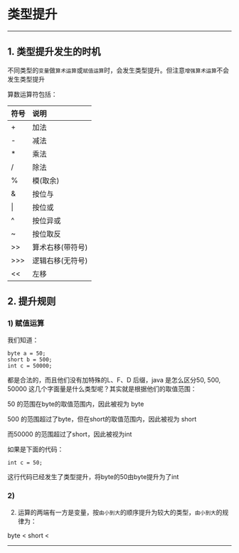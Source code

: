 # 类型提升

***

## 1. 类型提升发生的时机

不同类型的`变量`做`算术运算`或`赋值运算`时，会发生类型提升。但注意`增强算术运算`不会发生类型提升

算数运算符包括：

| 符号 | 说明 |
| :--- | :--- |
| + | 加法 |
| - | 减法 |
| * | 乘法 |
| / | 除法 |
| % | 模(取余) |
| & | 按位与 |
| \| | 按位或 |
| ^ | 按位异或 |
| ~ | 按位取反 |
| >> | 算术右移(带符号) |
| >>> | 逻辑右移(无符号) |
| << | 左移 |

## 2. 提升规则

### 1) 赋值运算

我们知道：

```
byte a = 50;
short b = 500;
int c = 50000;
```
都是合法的，而且他们没有加特殊的L、F、D 后缀，java 是怎么区分50, 500, 50000 这几个字面量是什么类型呢？其实就是根据他们的取值范围：

50 的范围在byte的取值范围内，因此被视为 byte

500 的范围超过了byte，但在short的取值范围内，因此被视为 short

而50000 的范围超过了short，因此被视为int

如果是下面的代码：

```
int c = 50;
```
这行代码已经发生了类型提升，将byte的50由byte提升为了int

### 2) 
2. 运算的两端有一方是变量，按`由小到大`的顺序提升为较大的类型，`由小到大`的规律为：

byte  <  short  <  

***
